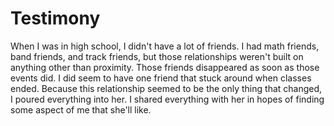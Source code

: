 # Testimony 

When I was in high school, I didn't have a lot of friends. I had math friends, band friends, and track friends, but those relationships weren't built on anything other than proximity. Those friends disappeared as soon as those events did. I did seem to have one friend that stuck around when classes ended. Because this relationship seemed to be the only thing that changed, I poured everything into her. I shared everything with her in hopes of finding some aspect of me that she'll like.

